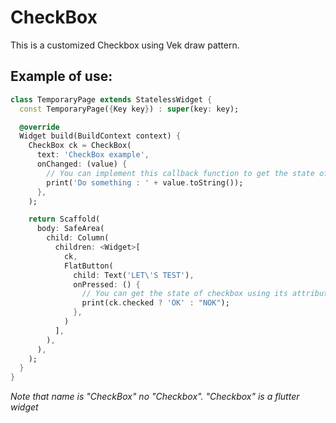 # CheckBox

This is a customized Checkbox using Vek draw pattern.

## Example of use:

```dart
class TemporaryPage extends StatelessWidget {
  const TemporaryPage({Key key}) : super(key: key);

  @override
  Widget build(BuildContext context) {
    CheckBox ck = CheckBox(
      text: 'CheckBox example',
      onChanged: (value) {
        // You can implement this callback function to get the state of checkbox
        print('Do something : ' + value.toString());
      },
    );

    return Scaffold(
      body: SafeArea(
        child: Column(
          children: <Widget>[
            ck,
            FlatButton(
              child: Text('LET\'S TEST'),
              onPressed: () {
                // You can get the state of checkbox using its attribute:
                print(ck.checked ? 'OK' : "NOK");
              },
            )
          ],
        ),
      ),
    );
  }
}
```

*Note that name is "CheckBox" no "Checkbox". "Checkbox" is a flutter widget*